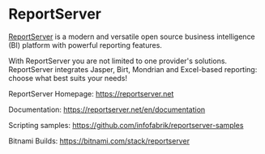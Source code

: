 # ReportServer

[ReportServer](https://reportserver.net) is a modern and versatile open source business intelligence (BI) platform with powerful reporting features.

With ReportServer you are not limited to one provider's solutions. ReportServer integrates Jasper, Birt, Mondrian and Excel-based reporting: choose what best suits your needs!

ReportServer Homepage: https://reportserver.net

Documentation: https://reportserver.net/en/documentation

Scripting samples: https://github.com/infofabrik/reportserver-samples

Bitnami Builds: https://bitnami.com/stack/reportserver

